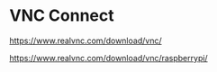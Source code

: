 # VNC Connect  



https://www.realvnc.com/download/vnc/  



https://www.realvnc.com/download/vnc/raspberrypi/  




















